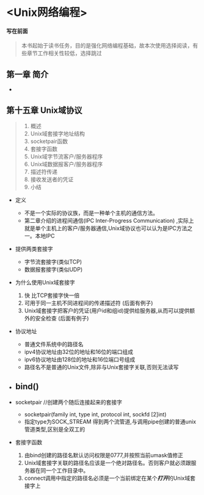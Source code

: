 # <Unix网络编程>

#### 写在前面
> 本书起始于读书任务，目的是强化网络编程基础，故本次使用选择阅读，有些章节工作相关性较低，选择跳过

## 第一章 简介
- 

## 第十五章 Unix域协议
> 1. 概述
> 2. Unix域套接字地址结构
> 3. socketpair函数
> 4. 套接字函数
> 5. Unix域字节流客户/服务器程序
> 6. Unix域数据报客户/服务器程序
> 7. 描述符传递
> 8. 接收发送者的凭证
> 9. 小结

- 定义
  - 不是一个实际的协议族，而是一种单个主机的通信方法。
  - 第二章介绍的进程间通信(IPC Inter-Progress Communication) ,实际上就是单个主机上的客户/服务器通信,Unix域协议也可以认为是IPC方法之一。本地IPC
- 提供两类套接字
  - 字节流套接字(类似TCP)
  - 数据报套接字(类似UDP)
- 为什么使用Unix域套接字
  1. 快 比TCP套接字快一倍
  2. 可用于同一主机不同进程间的传递描述符 (后面有例子)
  3. Unix域套接字把客户的凭证(用户id和组id)提供给服务器,从而可以提供额外的安全检查 (后面有例子)
- 协议地址
  - 普通文件系统中的路径名
  - ipv4协议地址由32位的地址和16位的端口组成
  - ipv6协议地址由128位的地址和16位端口号组成
  - 路径名不是普通的Unix文件,除非与Unix套接字关联,否则无法读写

- bind()
  - 

- socketpair //创建两个随后连接起来的套接字
  - socketpair(family int, type int, protocol int, sockfd [2]int)
  - 指定type为SOCK_STREAM 得到两个流管道,与调用pipe创建的普通unix管道类型,区别是全双工的

- 套接字函数
  1. 由bind创建的路径名默认访问权限是0777,并按照当前umask值修正
  2. Unix域套接字关联的路径名应该是一个绝对路径名。否则客户就必须跟服务器在同一个工作目录中。
  3. connect调用中指定的路径名必须是一个当前绑定在某个***打开***的Unix域套接字上